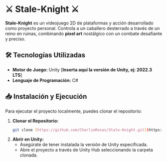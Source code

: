 # ⚔️ Stale-Knight ⚔️

**Stale-Knight** es un videojuego 2D de plataformas y acción desarrollado como proyecto personal. Controla a un caballero desterrado a través de un reino en ruinas, combinando **pixel art** nostálgico con un combate desafiante y preciso.

## 🛠️ Tecnologías Utilizadas

* **Motor de Juego:** Unity [**Inserta aquí la versión de Unity, ej: 2022.3 LTS**]
* **Lenguaje de Programación:** C#

## 📥 Instalación y Ejecución

Para ejecutar el proyecto localmente, puedes clonar el repositorio:

1.  **Clonar el Repositorio:**
    ```bash
    git clone [https://github.com/CharlieRosas/Stale-Knight.git](https://github.com/CharlieRosas/Stale-Knight.git)
    ```
2.  **Abrir en Unity:**
    * Asegúrate de tener instalada la versión de Unity especificada.
    * Abre el proyecto a través de Unity Hub seleccionando la carpeta clonada.
